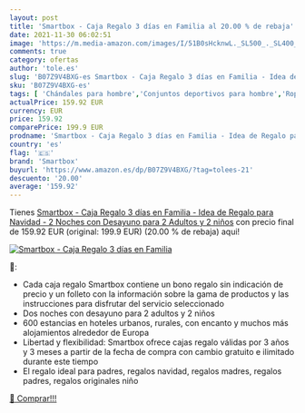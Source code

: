 ```yaml
---
layout: post
title: 'Smartbox - Caja Regalo 3 días en Familia al 20.00 % de rebaja'
date: 2021-11-30 06:02:51
image: 'https://m.media-amazon.com/images/I/51B0sHcknwL._SL500_._SL400_.jpg'
comments: true
category: ofertas
author: 'tole.es'
slug: 'B07Z9V4BXG-es Smartbox - Caja Regalo 3 días en Familia - Idea de Regalo...'
sku: 'B07Z9V4BXG-es'
tags: [ 'Chándales para hombre','Conjuntos deportivos para hombre','Ropa','Ropa deportiva para hombre','Ropa para hombre','navidad','smartbox', ]
actualPrice: 159.92 EUR
currency: EUR
price: 159.92
comparePrice: 199.9 EUR
prodname: 'Smartbox - Caja Regalo 3 días en Familia - Idea de Regalo para Navidad - 2 Noches con Desayuno para 2 Adultos y 2 niños'
country: 'es'
flag: '🇪🇸'
brand: 'Smartbox'
buyurl: 'https://www.amazon.es/dp/B07Z9V4BXG/?tag=tolees-21'
descuento: '20.00'
average: '159.92'
---
```


Tienes [Smartbox - Caja Regalo 3 días en Familia - Idea de Regalo para Navidad - 2 Noches con Desayuno para 2 Adultos y 2 niños](https://www.amazon.es/dp/B07Z9V4BXG/?tag=tolees-21) con precio final de  159.92 EUR (original: 199.9 EUR) (20.00 %  de rebaja) aqui!

[![Smartbox - Caja Regalo 3 días en Familia](https://m.media-amazon.com/images/I/51B0sHcknwL._SL500_._SL400_.jpg)](https://www.amazon.es/dp/B07Z9V4BXG/?tag=tolees-21)

🔎:

- Cada caja regalo Smartbox contiene un bono regalo sin indicación de precio y un folleto con la información sobre la gama de productos y las instrucciones para disfrutar del servicio seleccionado
- Dos noches con desayuno para 2 adultos y 2 niños
- 600 estancias en hoteles urbanos, rurales, con encanto y muchos más alojamientos alrededor de Europa
- Libertad y flexibilidad: Smartbox ofrece cajas regalo válidas por 3 años y 3 meses a partir de la fecha de compra con cambio gratuito e ilimitado durante este tiempo
- El regalo ideal para padres, regalos navidad, regalos madres, regalos padres, regalos originales niño

[🛒 Comprar!!!](https://www.amazon.es/dp/B07Z9V4BXG/?tag=tolees-21)
